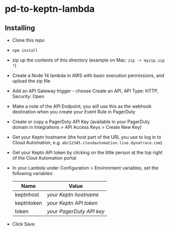 # pd-to-keptn-lambda

## Installing

- Clone this repo
- `npm install`
- zip up the contents of this directory (example on Mac: `zip -r myzip.zip *`)
- Create a Node 14 lambda in AWS with basic execution permissions, and upload the zip file
- Add an API Gateway trigger - choose Create an API, API Type: HTTP, Security: Open
- Make a note of the API Endpoint; you will use this as the webhook destination when you create your Event Rule in PagerDuty
- Create or copy a PagerDuty API Key (available in your PagerDuty domain in Integrations > API Access Keys > Create New Key)
- Get your Keptn hostname (the host part of the URL you use to log in to Cloud Automation, e.g. `abc12345.cloudautomation.live.dynatrace.com`)
- Get your Keptn API token by clicking on the little person at the top right of the Clout Automation portal
- In your Lambda under Configuration > Environment variables, set the following variables:

  | Name | Value |
  | ---- | ----- |
  | keptnhost | _your Keptn hostname_ |
  | keptntoken | _your Keptn API token_ |
  | token | _your PagerDuty API key_ |

- Click Save
